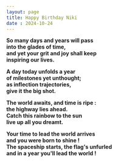 ```yaml
---
layout: page
title: Happy Birthday Niki
date : 2024-10-24
---
```


<style>
html{background: url("/images/pmn.JPEG")no-repeat center center fixed;  background-size: cover}
</style>


**So many days and years will pass <br>
into the glades of time, <br>
and yet your grit and joy shall keep <br>
inspiring our lives.** <br>

**A day today unfolds a year <br>
of milestones yet unthought; <br>
as inflection trajectories, <br>
give it the big shot.** <br>

**The world awaits, and time is ripe : <br>
the highway lies ahead. <br>
Catch this rainbow to the sun <br>
live up all you dreamt.** <br>

**Your time to lead the world arrives <br>
and you were born to shine ! <br>
The spaceship starts, the flag's unfurled <br>
and in a year you'll lead the world !** <br>
